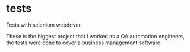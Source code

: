 # tests

Tests with selenium webdriver


These is the biggest project that I worked as a QA automation engineers, the tests were done to cover a business management software.
